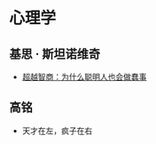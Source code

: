 # 心理学
## 基思 · 斯坦诺维奇
- [超越智商：为什么聪明人也会做蠢事](https://github.com/keer2345/reading-notes/tree/main/psychology/What-Intelligence-Tests-Miss)

## 高铭
- 天才在左，疯子在右

